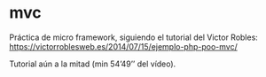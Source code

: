 # mvc
Práctica de micro framework, siguiendo el tutorial del Victor Robles:
https://victorroblesweb.es/2014/07/15/ejemplo-php-poo-mvc/

Tutorial aún a la mitad (min 54’49’’ del vídeo).
